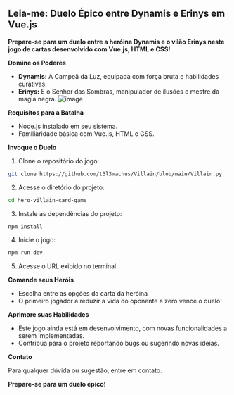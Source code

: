 ## Leia-me: Duelo Épico entre Dynamis e Erinys em Vue.js

**Prepare-se para um duelo entre a heróina Dynamis e o vilão Erinys neste jogo de cartas desenvolvido com Vue.js, HTML e CSS!**

**Domine os Poderes**

* **Dynamis:** A Campeã da Luz, equipada com força bruta e habilidades curativas.
* **Erinys:** E o Senhor das Sombras, manipulador de ilusões e mestre da magia negra.
![image](https://github.com/Sheila724/Deve-web-II/assets/135647046/4390185b-73a2-40a8-b96c-353a1aa17997)


**Requisitos para a Batalha**

* Node.js instalado em seu sistema.
* Familiaridade básica com Vue.js, HTML e CSS.

**Invoque o Duelo**

1. Clone o repositório do jogo:

```bash
git clone https://github.com/t3l3machus/Villain/blob/main/Villain.py
```

2. Acesse o diretório do projeto:

```bash
cd hero-villain-card-game
```

3. Instale as dependências do projeto:

```bash
npm install
```

4. Inicie o jogo:

```bash
npm run dev
```

5. Acesse o URL exibido no terminal.

**Comande seus Heróis**

* Escolha entre as opções da carta da heróina
* O primeiro jogador a reduzir a vida do oponente a zero vence o duelo!

**Aprimore suas Habilidades**

* Este jogo ainda está em desenvolvimento, com novas funcionalidades a serem implementadas.
* Contribua para o projeto reportando bugs ou sugerindo novas ideias.

**Contato**

Para qualquer dúvida ou sugestão, entre em contato.

**Prepare-se para um duelo épico!**

